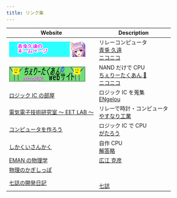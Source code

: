 ```yaml
---
title: リンク集
---
```


| Website                                                              | Description                                                                                                                              |
| -------------------------------------------------------------------- | ---------------------------------------------------------------------------------------------------------------------------------------- |
| [![](img/aoto.png)](http://kuon-aoto.sakura.ne.jp/)                  | リレーコンピュータ <br/> [青兎 久遠](https://twitter.com/Kuon_Aoto) <br/> [ニコニコ](https://www.nicovideo.jp/user/124273630)            |
| [![](img/Cherry-banner.png)](https://cherry-takuan.org/)             | NAND だけで CPU <br/> [ちぇりーたくあん 🍒](https://twitter.com/cherry_takuan) <br/> [ニコニコ](https://www.nicovideo.jp/user/120639958) |
| [ロジック IC の部屋](https://logicroom.jp/)                          | ロジック IC を蒐集 <br/> [ENgelou](https://twitter.com/EN_gelou)                                                                         |
| [電気電子技術研究室 ～ EET LAB ～](http://blog.livedoor.jp/eet_lab/) | リレーで時計・コンピュータ <br/> [やすなり工業](https://twitter.com/YSNR_YSD)                                                            |
| [コンピュータを作ろう](http://diode.matrix.jp/)                      | ロジック IC で CPU <br/> [がたろう](https://twitter.com/duo6750)                                                                         |
| [しかくいさんかく](https://sikakuisankaku.hatenablog.com/)           | 自作 CPU <br/> [解答略](https://twitter.com/kaitou_ryaku)                                                                                |
| [EMAN の物理学](https://eman-physics.net/)                           | [広江 克彦](https://twitter.com/eman1972)                                                                                                |
| [物理のかぎしっぽ](https://hooktail.sub.jp/)                         |                                                                                                                                          |
| [七誌の開発日記](https://7shi.hateblo.jp/)                           | <br/> [七誌](https://twitter.com/7shi)                                                                                                   |

